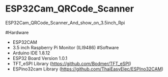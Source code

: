 # ESP32Cam_QRCode_Scanner
ESP32Cam_QRCode_Scanner_And_show_on_3.5inch_Rpi

#Hardware
- ESP32CAM
- 3.5 inch Raspberry Pi Monitor (ILI9486)
#Software
- Arduino IDE 1.8.12
- ESP32 Board Version 1.0.1
- TFT_eSPI Library (https://github.com/Bodmer/TFT_eSPI)
- ESPino32cam Library (https://github.com/ThaiEasyElec/ESPIno32CAM)
